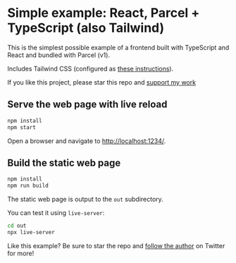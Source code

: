 # Simple example: React, Parcel + TypeScript (also Tailwind)

This is the simplest possible example of a frontend built with TypeScript and React and bundled with Parcel (v1).

Includes Tailwind CSS (configured as [these instructions](https://tailwindcss.com/docs/installation#using-tailwind-cli)).

If you like this project, please star this repo and [support my work](https://www.codecapers.com.au/about#support-my-work)

## Serve the web page with live reload

```bash
npm install
npm start
```

Open a browser and navigate to [http://localhost:1234/](http://localhost:1234/).

## Build the static web page

```bash
npm install
npm run build
```

The static web page is output to the `out` subdirectory.

You can test it using `live-server`:

```bash
cd out
npx live-server
```


Like this example? Be sure to star the repo and [follow the author](https://twitter.com/ashleydavis75) on Twitter for more!
